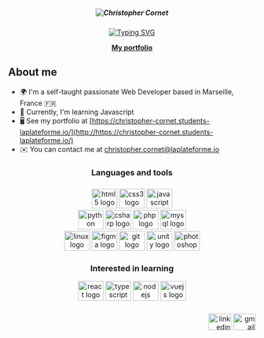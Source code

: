 ##### <p align="center">![Christopher Cornet](https://user-images.githubusercontent.com/115154379/216736487-6f4e37eb-3f68-4082-99e9-0e7d4122fff0.png) </p>

<p align="center"> <a href="Typing"><img src="https://readme-typing-svg.demolab.com?font=Fira+Code&weight=600&duration=4000&pause=100&color=2E77F7&center=true&width=435&lines=Student+in+web+development+%F0%9F%8E%93;at+La+Plateforme+%F0%9F%93%9A;Goal%3A+Full Stack+Developer+%F0%9F%96%A5%EF%B8%8F" alt="Typing SVG" /></a> </p>

<p align="center"> <a href="https://christopher-cornet.students-laplateforme.io/" target="_blank"> <b> My portfolio </b> </a> </p>

About me
-------------

* 🌍  I'm a self-taught passionate Web Developer based in Marseille, France 🇫🇷
* 🧠  Currently, I'm learning Javascript
* 🖥️  See my portfolio at [https://christopher-cornet.students-laplateforme.io/](http://https://christopher-cornet.students-laplateforme.io/)
* ✉️  You can contact me at [christopher.cornet@laplateforme.io](mailto:christopher.cornet@laplateforme.io)

<h3 align="center">Languages and tools</h3>

###

<div align="center">
  <img src="https://cdn.jsdelivr.net/gh/devicons/devicon/icons/html5/html5-original.svg" height="40" width="52" alt="html5 logo"  />
  <img src="https://cdn.jsdelivr.net/gh/devicons/devicon/icons/css3/css3-original.svg" height="40" width="52" alt="css3 logo"  />
  <img src="https://cdn.jsdelivr.net/gh/devicons/devicon/icons/javascript/javascript-original.svg" height="40" width="52" alt="javascript logo"  /><br>
  <img src="https://cdn.jsdelivr.net/gh/devicons/devicon/icons/python/python-original.svg" height="40" width="52" alt="python logo"  />
  <img src="https://cdn.jsdelivr.net/gh/devicons/devicon/icons/csharp/csharp-original.svg" height="40" width="52" alt="csharp logo"  />
  <img src="https://cdn.jsdelivr.net/gh/devicons/devicon/icons/php/php-original.svg" height="40" width="52" alt="php logo"  />
  <img src="https://cdn.jsdelivr.net/gh/devicons/devicon/icons/mysql/mysql-original.svg" height="40" width="52" alt="mysql logo"  /><br>
  <img src="https://cdn.jsdelivr.net/gh/devicons/devicon/icons/linux/linux-original.svg" height="40" width="52" alt="linux logo"  />
  <img src="https://cdn.jsdelivr.net/gh/devicons/devicon/icons/figma/figma-original.svg" height="40" width="52" alt="figma logo"  />
  <img src="https://cdn.jsdelivr.net/gh/devicons/devicon/icons/git/git-original.svg" height="40" width="52" alt="git logo"  />
  <img src="https://cdn.jsdelivr.net/gh/devicons/devicon/icons/unity/unity-original.svg" height="40" width="52" alt="unity logo"  />
  <img src="https://cdn.jsdelivr.net/gh/devicons/devicon/icons/photoshop/photoshop-plain.svg" height="40" width="52" alt="photoshop logo"  />
</div>

###

<h3 align="center">Interested in learning</h3>

<div align="center">
  <img src="https://cdn.jsdelivr.net/gh/devicons/devicon/icons/react/react-original.svg" height="40" width="52" alt="react logo"/>
  <img src="https://cdn.jsdelivr.net/gh/devicons/devicon/icons/typescript/typescript-original.svg" height="40" width="52" alt="typescript logo"/>
  <img src="https://cdn.jsdelivr.net/gh/devicons/devicon/icons/nodejs/nodejs-original.svg" height="40" width="52" alt="nodejs logo"/>
  <img src="https://cdn.jsdelivr.net/gh/devicons/devicon/icons/vuejs/vuejs-original.svg" height="40" width="52" alt="vuejs logo"/>
</div>

###

<div align="right">
  <a href="https://www.linkedin.com/in/christopher-cornet/" target="_blank"><img src="https://raw.githubusercontent.com/maurodesouza/profile-readme-generator/master/src/assets/icons/social/linkedin/default.svg" width="46" height="34" alt="linkedin logo"  /></a>
  <a href="mailto:christopher.cornet@laplateforme.io" target="_blank"><img src="https://raw.githubusercontent.com/maurodesouza/profile-readme-generator/master/src/assets/icons/social/gmail/default.svg" width="46" height="34" alt="gmail logo"  /></a>
</div>

###
